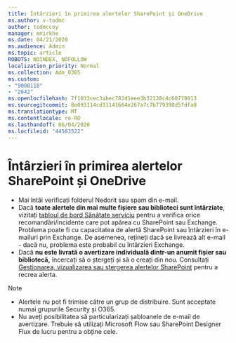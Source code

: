 ```yaml
---
title: Întârzieri în primirea alertelor SharePoint și OneDrive
ms.author: v-todmc
author: todmccoy
manager: mnirkhe
ms.date: 04/21/2020
ms.audience: Admin
ms.topic: article
ROBOTS: NOINDEX, NOFOLLOW
localization_priority: Normal
ms.collection: Adm_O365
ms.custom:
- "9000118"
- "2642"
ms.openlocfilehash: 7f1033cec3abec782d1eee3b32128c4c60778913
ms.sourcegitcommit: 8e093114cd31141664e267a7c7b779398d5fdfa8
ms.translationtype: MT
ms.contentlocale: ro-RO
ms.lasthandoff: 06/04/2020
ms.locfileid: "44563522"
---
```

# <a name="delays-in-receiving-sharepoint-and-onedrive-alerts"></a>Întârzieri în primirea alertelor SharePoint și OneDrive

- Mai întâi verificați folderul Nedorit sau spam din e-mail.
- Dacă **toate alertele din mai multe fișiere sau biblioteci sunt întârziate**, vizitați [tabloul de bord Sănătate serviciu](https://portal.office.com/adminportal/home?ref=/servicehealth) pentru a verifica orice recomandări/incidente care pot apărea cu SharePoint sau Exchange. Problema poate fi cu capacitatea de alertă SharePoint sau întârzieri în e-mailuri prin Exchange. De asemenea, rețineți dacă se livrează alt e-mail - dacă nu, problema este probabil cu întârzieri Exchange.
- Dacă **nu este livrată o avertizare individuală dintr-un anumit fișier sau bibliotecă,** încercați să o ștergeți și să o creați din nou. Consultați [Gestionarea, vizualizarea sau ștergerea alertelor SharePoint](https://support.microsoft.com/office/99dfb19c-9a90-4a8c-aba1-aa8c8afb0de2) pentru a recrea alerta.

> [!NOTE]
> - Alertele nu pot fi trimise către un grup de distribuire. Sunt acceptate numai grupurile Security și O365.
> - Nu aveți posibilitatea să particularizați șabloanele de e-mail de avertizare. Trebuie să utilizați Microsoft Flow sau SharePoint Designer Flux de lucru pentru a obține cele.
